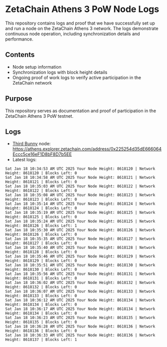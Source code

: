 # ZetaChain Athens 3 PoW Node Logs
This repository contains logs and proof that we have successfully set up and run a node on the ZetaChain Athens 3 network. The logs demonstrate continuous node operation, including synchronization details and performance.

## Contents
- Node setup information
- Synchronization logs with block height details
- Ongoing proof of work logs to verify active participation in the ZetaChain network

## Purpose
This repository serves as documentation and proof of participation in the ZetaChain Athens 3 PoW testnet.

## Logs

- [Third Bunny](https://thirdbunny.xyz/) node: https://athens.explorer.zetachain.com/address/0x225254d35dE666064Eccc5ce16eF1D8bF8D7b5EE
- Latest logs:
```
Sat Jan 18 10:34:53 AM UTC 2025 Your Node Height: 8618120 | Network Height: 8618120 | Blocks Left: 0
Sat Jan 18 10:34:58 AM UTC 2025 Your Node Height: 8618121 | Network Height: 8618121 | Blocks Left: 0
Sat Jan 18 10:35:03 AM UTC 2025 Your Node Height: 8618122 | Network Height: 8618122 | Blocks Left: 0
Sat Jan 18 10:35:08 AM UTC 2025 Your Node Height: 8618123 | Network Height: 8618123 | Blocks Left: 0
Sat Jan 18 10:35:14 AM UTC 2025 Your Node Height: 8618124 | Network Height: 8618124 | Blocks Left: 0
Sat Jan 18 10:35:19 AM UTC 2025 Your Node Height: 8618125 | Network Height: 8618125 | Blocks Left: 0
Sat Jan 18 10:35:24 AM UTC 2025 Your Node Height: 8618125 | Network Height: 8618126 | Blocks Left: 1
Sat Jan 18 10:35:30 AM UTC 2025 Your Node Height: 8618126 | Network Height: 8618126 | Blocks Left: 0
Sat Jan 18 10:35:35 AM UTC 2025 Your Node Height: 8618127 | Network Height: 8618127 | Blocks Left: 0
Sat Jan 18 10:35:40 AM UTC 2025 Your Node Height: 8618128 | Network Height: 8618128 | Blocks Left: 0
Sat Jan 18 10:35:46 AM UTC 2025 Your Node Height: 8618129 | Network Height: 8618129 | Blocks Left: 0
Sat Jan 18 10:35:51 AM UTC 2025 Your Node Height: 8618130 | Network Height: 8618130 | Blocks Left: 0
Sat Jan 18 10:35:56 AM UTC 2025 Your Node Height: 8618131 | Network Height: 8618131 | Blocks Left: 0
Sat Jan 18 10:36:02 AM UTC 2025 Your Node Height: 8618132 | Network Height: 8618132 | Blocks Left: 0
Sat Jan 18 10:36:07 AM UTC 2025 Your Node Height: 8618133 | Network Height: 8618133 | Blocks Left: 0
Sat Jan 18 10:36:12 AM UTC 2025 Your Node Height: 8618134 | Network Height: 8618134 | Blocks Left: 0
Sat Jan 18 10:36:17 AM UTC 2025 Your Node Height: 8618134 | Network Height: 8618134 | Blocks Left: 0
Sat Jan 18 10:36:23 AM UTC 2025 Your Node Height: 8618135 | Network Height: 8618135 | Blocks Left: 0
Sat Jan 18 10:36:28 AM UTC 2025 Your Node Height: 8618136 | Network Height: 8618136 | Blocks Left: 0
Sat Jan 18 10:36:33 AM UTC 2025 Your Node Height: 8618136 | Network Height: 8618137 | Blocks Left: 1
```
